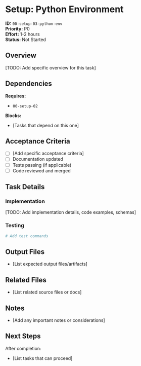 # Setup: Python Environment

**ID:** `00-setup-03-python-env`  
**Priority:** P0  
**Effort:** 1-2 hours  
**Status:** Not Started

## Overview

[TODO: Add specific overview for this task]

## Dependencies

**Requires:**
- `00-setup-02`

**Blocks:**
- [Tasks that depend on this one]

## Acceptance Criteria

- [ ] [Add specific acceptance criteria]
- [ ] Documentation updated
- [ ] Tests passing (if applicable)
- [ ] Code reviewed and merged

## Task Details

### Implementation

[TODO: Add implementation details, code examples, schemas]

### Testing

```bash
# Add test commands
```

## Output Files

- [List expected output files/artifacts]

## Related Files

- [List related source files or docs]

## Notes

- [Add any important notes or considerations]

## Next Steps

After completion:
- [List tasks that can proceed]
